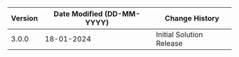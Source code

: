 | **Version** | **Date Modified (DD-MM-YYYY)** | **Change History**                          |
|-------------|--------------------------------|---------------------------------------------|
| 3.0.0       | 18-01-2024                     | Initial Solution Release                    |